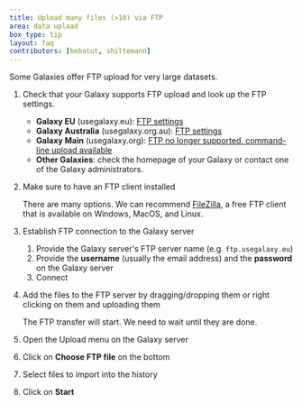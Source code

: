 ```yaml
---
title: Upload many files (>10) via FTP
area: data upload
box_type: tip
layout: faq
contributors: [bebatut, shiltemann]
---
```


Some Galaxies offer FTP upload for very large datasets.

1. Check that your Galaxy supports FTP upload and look up the FTP settings.
   - **Galaxy EU** (usegalaxy.eu): [FTP settings](https://usegalaxy-eu.github.io/ftp/)
   - **Galaxy Australia** (usegalaxy.org.au): [FTP settings](https://usegalaxy-au.github.io/posts/2019/03/18/new-ftp-upload-url/plain.html)
   - **Galaxy Main** (usegalaxy.org): [FTP no longer supported, command-line upload available](https://help.galaxyproject.org/t/the-usegalaxy-org-ftp-service-will-be-decommissioned-on-august-12-2022/8318)
   - **Other Galaxies**: check the homepage of your Galaxy or contact one of the Galaxy administrators.

2. Make sure to have an FTP client installed

    There are many options. We can recommend [FileZilla](https://filezilla-project.org/), a free FTP client that is available on Windows, MacOS, and Linux.

3. Establish FTP connection to the Galaxy server
    1. Provide the Galaxy server's FTP server name (e.g. `ftp.usegalaxy.eu`)
    2. Provide the **username** (usually the email address) and the **password** on the Galaxy server
    3. Connect

4. Add the files to the FTP server by dragging/dropping them or right clicking on them and uploading them

    The FTP transfer will start. We need to wait until they are done.

5. Open the Upload menu on the Galaxy server
6. Click on **Choose FTP file** on the bottom
7. Select files to import into the history
8. Click on **Start**
